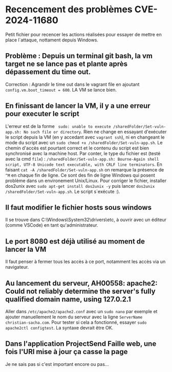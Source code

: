 # Recencement des problèmes CVE-2024-11680

Petit fichier pour recencer les actions réalisées pour essayer de mettre en place l`attaque, nottament depuis Windows.

## Problème : Depuis un terminal git bash, la vm target ne se lance pas et plante après dépassement du time out.

Correction :
Agrandir le time out dans le vagrant file en ajoutant `config.vm.boot_timeout = 600`. LA VM se lance bien.

## En finissant de lancer la VM, il y a une erreur pour executer le script

L'erreur est de la forme `
sudo: unable to execute /sharedFolder/Set-vuln-app.sh: No such file or directory`.
Rien ne change en essayant d'exécuter le script depuis la VM (en y accedant avec `vagrant ssh`), ni en changeant le mode du script avec un `sudo chmod +x /sharedFolder/Set-vuln-app.sh`. Le chemin d'accès est pourtant correct et le contenu du script est bien synchronisé avec la machine host. Par conter, le type du fichier est (testé avec la cmd `file`) : `/sharedFolder/Set-vuln-app.sh: Bourne-Again shell script, UTF-8 Unicode text executable, with CRLF line terminators`. En faisant `cat -A /sharedFolder/Set-vuln-app.sh` on remarque la présence de `^M` en chaque fin de ligne. Ce sont des fin de ligne Windows qui posent problème dans un environement Unix/Linux. Pour corriger le fichier, installer dos2unix avec `sudo apt-get install dos2unix -y` puis lancer `dos2unix /sharedFolder/Set-vuln-app.sh`. Le script s`exécute :).

## Il faut modifier le fichier hosts sous windows

Il se trouve dans C:\Windows\System32\drivers\etc, à ouvrir avec un éditeur (comme VSCode) en tant qu'administrateur.

## Le port 8080 est déjà utilisé au moment de lancer la VM

Il faut penser à fermer tous les accès à ce port, notamment les accès via un navigateur.

## Au lancement du serveur, AH00558: apache2: Could not reliably determine the server's fully qualified domain name, using 127.0.2.1

Aller dans `/etc/apache2/apache2.conf` avec un `sudo nano` par exemple et ajouter manuellement le nom du serveur avec la ligne `ServerName christian-sacha.com`. Pour tester si cela a fonctionné, essayer `sudo apache2ctl configtest`. La syntaxe devrait être OK.

## Dans l'application ProjectSend Faille web, une fois l'URI mise à jour ça casse la page

Je ne sais pas si c'est important encore ou pas...
